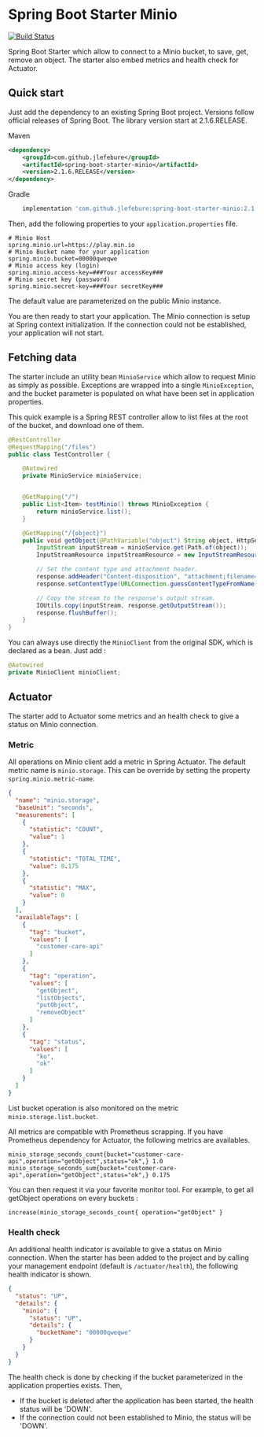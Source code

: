 # Spring Boot Starter Minio

[![Build Status](https://travis-ci.org/jlefebure/spring-boot-starter-minio.svg?branch=master)](https://travis-ci.org/jlefebure/spring-boot-starter-minio)

Spring Boot Starter which allow to connect to a Minio bucket, to save, get, remove an object. The starter also embed 
metrics and health check for Actuator.  

## Quick start

Just add the dependency to an existing Spring Boot project. Versions follow official releases of Spring Boot. The library
version start at 2.1.6.RELEASE. 

Maven
```xml
<dependency>
    <groupId>com.github.jlefebure</groupId>
    <artifactId>spring-boot-starter-minio</artifactId>
    <version>2.1.6.RELEASE</version>
</dependency>
```

Gradle 
```groovy
    implementation 'com.github.jlefebure:spring-boot-starter-minio:2.1.6.RELEASE'
```


Then, add the following properties to your `application.properties` file.

```properties
# Minio Host
spring.minio.url=https://play.min.io
# Minio Bucket name for your application
spring.minio.bucket=00000qweqwe
# Minio access key (login)
spring.minio.access-key=###Your accessKey###
# Minio secret key (password)
spring.minio.secret-key=###Your secretKey###
```

The default value are parameterized on the public Minio instance.

You are then ready to start your application. The Minio connection is setup at Spring context initialization. If the 
connection could not be established, your application will not start.

## Fetching data

The starter include an utility bean `MinioService` which allow to request Minio as simply as possible. Exceptions are
wrapped into a single `MinioException`, and the bucket parameter is populated on what have been set in application 
properties.

This quick example is a Spring REST controller allow to list files at the root of the bucket, and download one of them. 

```java
@RestController
@RequestMapping("/files")
public class TestController {

    @Autowired
    private MinioService minioService;


    @GetMapping("/")
    public List<Item> testMinio() throws MinioException {
        return minioService.list();
    }

    @GetMapping("/{object}")
    public void getObject(@PathVariable("object") String object, HttpServletResponse response) throws MinioException, IOException {
        InputStream inputStream = minioService.get(Path.of(object));
        InputStreamResource inputStreamResource = new InputStreamResource(inputStream);

        // Set the content type and attachment header.
        response.addHeader("Content-disposition", "attachment;filename=" + object);
        response.setContentType(URLConnection.guessContentTypeFromName(object));

        // Copy the stream to the response's output stream.
        IOUtils.copy(inputStream, response.getOutputStream());
        response.flushBuffer();
    }
}
```

You can always use directly the `MinioClient` from the original SDK, which is declared as a bean. Just add :

```java
@Autowired
private MinioClient minioClient;
```

## Actuator

The starter add to Actuator some metrics and an health check to give a status on Minio connection.

### Metric

All operations on Minio client add a metric in Spring Actuator. The default metric name is `minio.storage`. This can be 
override by setting the property `spring.minio.metric-name`.

```json
{
  "name": "minio.storage",
  "baseUnit": "seconds",
  "measurements": [
    {
      "statistic": "COUNT",
      "value": 1
    },
    {
      "statistic": "TOTAL_TIME",
      "value": 0.175
    },
    {
      "statistic": "MAX",
      "value": 0
    }
  ],
  "availableTags": [
    {
      "tag": "bucket",
      "values": [
        "customer-care-api"
      ]
    },
    {
      "tag": "operation",
      "values": [
        "getObject",
        "listObjects",
        "putObject",
        "removeObject"
      ]
    },
    {
      "tag": "status",
      "values": [
        "ko",
        "ok"
      ]
    }
  ]
}
```

List bucket operation is also monitored on the metric `minio.storage.list.bucket`.

All metrics are compatible with Prometheus scrapping. If you have Prometheus dependency for Actuator, the following 
metrics are availables.

```
minio_storage_seconds_count{bucket="customer-care-api",operation="getObject",status="ok",} 1.0
minio_storage_seconds_sum{bucket="customer-care-api",operation="getObject",status="ok",} 0.175
```

You can then request it via your favorite monitor tool. For example, to get all getObject operations on every buckets :

```
increase(minio_storage_seconds_count{ operation="getObject" }
```

### Health check

An additional health indicator is available to give a status on Minio connection. When the starter has been added to
the project and by calling your management endpoint (default is `/actuator/health`), the following health indicator is 
shown.

```json
{
  "status": "UP",
  "details": {
    "minio": {
      "status": "UP",
      "details": {
        "bucketName": "00000qweqwe"
      }
    }
  }
}
``` 

The health check is done by checking if the bucket parameterized in the application properties exists. Then,

 * If the bucket is deleted after the application has been started, the health status will be 'DOWN'.
 * If the connection could not been established to Minio, the status will be 'DOWN'.